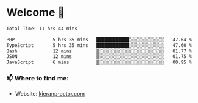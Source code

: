 # Welcome 🦘

<!--START_SECTION:waka-->

```txt
Total Time: 11 hrs 44 mins

PHP              5 hrs 35 mins   ████████████░░░░░░░░░░░░░   47.64 %
TypeScript       5 hrs 35 mins   ████████████░░░░░░░░░░░░░   47.60 %
Bash             12 mins         ▒░░░░░░░░░░░░░░░░░░░░░░░░   01.77 %
JSON             12 mins         ▒░░░░░░░░░░░░░░░░░░░░░░░░   01.75 %
JavaScript       6 mins          ▒░░░░░░░░░░░░░░░░░░░░░░░░   00.95 %
```

<!--END_SECTION:waka-->

### 📫 Where to find me:

-   Website: [kieranproctor.com](https://kieranproctor.com/)
